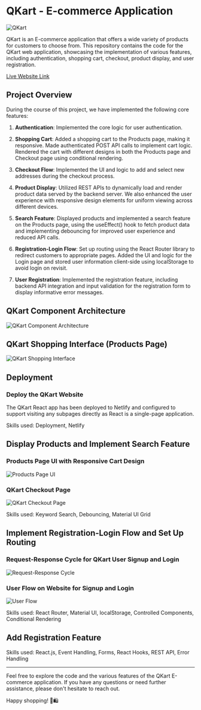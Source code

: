 # QKart - E-commerce Application

![QKart](https://github.com/hsingla378/qkart/assets/37644800/8aa01f8a-8bfe-4d75-a821-10391d7a58bc)

QKart is an E-commerce application that offers a wide variety of products for customers to choose from. This repository contains the code for the QKart web application, showcasing the implementation of various features, including authentication, shopping cart, checkout, product display, and user registration.

[Live Website Link](https://himanshu-qkart.netlify.app/)

## Project Overview

During the course of this project, we have implemented the following core features:

1. **Authentication**: Implemented the core logic for user authentication.

2. **Shopping Cart**: Added a shopping cart to the Products page, making it responsive. Made authenticated POST API calls to implement cart logic. Rendered the cart with different designs in both the Products page and Checkout page using conditional rendering.

3. **Checkout Flow**: Implemented the UI and logic to add and select new addresses during the checkout process.

4. **Product Display**: Utilized REST APIs to dynamically load and render product data served by the backend server. We also enhanced the user experience with responsive design elements for uniform viewing across different devices.

5. **Search Feature**: Displayed products and implemented a search feature on the Products page, using the useEffect() hook to fetch product data and implementing debouncing for improved user experience and reduced API calls.

6. **Registration-Login Flow**: Set up routing using the React Router library to redirect customers to appropriate pages. Added the UI and logic for the Login page and stored user information client-side using localStorage to avoid login on revisit.

7. **User Registration**: Implemented the registration feature, including backend API integration and input validation for the registration form to display informative error messages.

## QKart Component Architecture

![QKart Component Architecture](https://github.com/hsingla378/qkart/assets/37644800/2d923562-8ca7-41c0-83ba-5cb658b74e7d)

## QKart Shopping Interface (Products Page)

![QKart Shopping Interface](https://github.com/hsingla378/qkart/assets/37644800/629fc1a8-843f-4587-afb5-ab48f4f93ae5)

## Deployment

### Deploy the QKart Website

The QKart React app has been deployed to Netlify and configured to support visiting any subpages directly as React is a single-page application.

Skills used: Deployment, Netlify

## Display Products and Implement Search Feature

### Products Page UI with Responsive Cart Design

![Products Page UI](https://github.com/hsingla378/qkart/assets/37644800/d270e946-3572-4d47-847e-8a1ede465115)

### QKart Checkout Page

![QKart Checkout Page](https://github.com/hsingla378/qkart/assets/37644800/f61248e1-08e6-4df1-8ddf-a88ca92041db)

Skills used: Keyword Search, Debouncing, Material UI Grid

## Implement Registration-Login Flow and Set Up Routing

### Request-Response Cycle for QKart User Signup and Login

![Request-Response Cycle](https://github.com/hsingla378/qkart/assets/37644800/0b4012ec-acd1-4449-91e2-fef09b117a38)

### User Flow on Website for Signup and Login

![User Flow](https://github.com/hsingla378/qkart/assets/37644800/23765dd7-4071-4c0b-80a7-fb5180f71112)

Skills used: React Router, Material UI, localStorage, Controlled Components, Conditional Rendering

## Add Registration Feature

Skills used: React.js, Event Handling, Forms, React Hooks, REST API, Error Handling

---

Feel free to explore the code and the various features of the QKart E-commerce application. If you have any questions or need further assistance, please don't hesitate to reach out.

Happy shopping! 🛒🛍️
